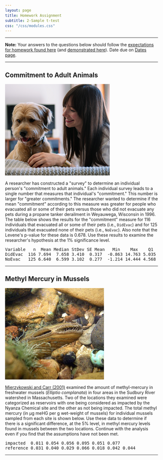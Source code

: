 ```yaml
---
layout: page
title: Homework Assignment
subtitle: 2-Sample t-test
css: "/css/modules.css"
---
```


----

<div class="alert alert-warning">
<strong>Note:</strong> Your answers to the questions below should follow the <a href="../resources/hwformat" target="_blank">expectations for homework found here</a> (and <a href="../resources/FAQ/FAQs/HWFormat_Example.pdf" target="_blank">demonstrated here</a>). Date due on <a href="../resources/Dates-Current.html" target="_blank">Dates page</a>.
</div>

----

## Commitment to Adult Animals
<img src="zimgs/animal-commitment.png" alt="Commitment to Animals" class="img-right">

A researcher has constructed a "survey" to determine an individual person's "commitment to adult animals." Each individual survey leads to a single number that measures that individual's "commitment." This number is larger for "greater commitments." The researcher wanted to determine if the mean "commitment" according to this measure was greater for people who evacuated all or some of their pets versus those who did not evacuate any pets during a propane tanker derailment in Weyauwega, Wisconsin in 1996. The table below shows the results for the "commitment" measure for 116 individuals that evacuated all or some of their pets (i.e., `DidEvac`) and for 125 individuals that evacuated none of their pets (i.e., `NoEvac`). Also note that the Levene's p-value for these data is 0.678. Use these results to examine the researcher's hypothesis at the 1% significance level.

<pre>
Variable   n  Mean Median StDev SE Mean   Min    Max    Q1    Q3
DidEvac  116 7.694  7.658 3.410  0.317  -0.863 14.763 5.035 10.204
NoEvac   125 6.640  6.599 3.102  0.277  -1.214 14.444 4.568  8.696
</pre>

----

## Methyl Mercury in Mussels
<img src="zimgs/freshwater-mussel.jpg" alt="Freshwater Mussel" class="img-right">

[Mierzykowski and Carr (2001)](https://www.fws.gov/northeast/mainecontaminants/pdf/nyanmussels.pdf) examined the amount of methyl-mercury in freshwater mussels (*Elliptio complanata*) in four areas in the Sudbury River watershed in Massachusetts. Two of the locations they examined were categorized as reservoirs with one being considered as impacted by the Nyanza Chemical site and the other as not being impacted. The total methyl mercury (in &mu;g meHG per g wet-weight of mussels) for individual mussels sampled from each site is shown below. Use these data to determine if there is a significant difference, at the 5% level, in methyl mercury levels found in mussels between the two locations. Continue with the analysis even if you find that the assumptions have not been met.

<pre>
impacted  0.011 0.054 0.056 0.095 0.051 0.077
reference 0.031 0.040 0.029 0.066 0.018 0.042 0.044
</pre>

----
